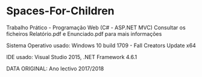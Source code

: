 # Spaces-For-Children
Trabalho Prático - Programação Web (C# - ASP.NET MVC)
Consultar os ficheiros Relatório.pdf e Enunciado.pdf para mais informações

Sistema Operativo usado: Windows 10 build 1709 - Fall Creators Update x64

IDE usado: Visual Studio 2015, .NET Framework 4.6.1

DATA ORIGINAL: Ano lectivo 2017/2018
